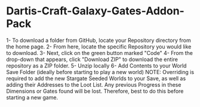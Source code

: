 ﻿# Dartis-Craft-Galaxy-Gates-Addon-Pack

1- To download a folder from GitHub, locate your Repository directory from the home page.
2- From here, locate the specific Repository you would like to download.
3- Next, click on the green button marked "Code"
4- From the drop-down that appears, click "Download ZIP" to download the entire repository as a ZIP folder.
5- Unzip locally
6- Add Contents to your World Save Folder (ideally before starting to play a new world)
NOTE: Overriding is required to add the new Stargate Seeded Worlds to your Save, as well as adding their Addresses to the Loot List. Any previous Progress in these Dimensions or Gates found will be lost. Therefore, best to do this before starting a new game.
